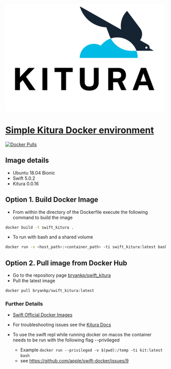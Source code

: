 <img src="https://raw.githubusercontent.com/KnowledgePending/Kitura-Docker/master/images/logo.png" width="500">

# [Simple Kitura Docker environment](https://github.com/KnowledgePending/Kitura-Docker)
[![Docker Pulls](https://img.shields.io/docker/pulls/bryankp/swift_kitura.svg)](https://hub.docker.com/r/bryankp/swift_kitura)
## Image details
* Ubuntu 18.04 Bionic
* Swift 5.0.2
* Kitura 0.0.16

## Option 1. Build Docker Image
* From within the directory of the Dockerfile execute the following command to build the image
```BASH
docker build -t swift_kitura .
```
* To run with bash and a shared volume
```BASH
docker run -v <host_path>:<container_path> -ti swift_kitura:latest bash
```
## Option 2. Pull image from Docker Hub
* Go to the repository page [bryankp/swift_kitura](https://hub.docker.com/r/bryankp/swift_kitura)
* Pull the latest image
```BASH
docker pull bryankp/swift_kitura:latest
```

### Further Details
* [Swift Official Docker Images](https://hub.docker.com/_/swift)
* For troubleshooting issues see the [Kitura Docs](https://www.kitura.io/index.html)


* To use the swift repl while running docker on macos the container needs to be run with the following flag --privileged
    * Example ```docker run --privileged -v $(pwd):/temp -ti kit:latest bash```
    * see https://github.com/apple/swift-docker/issues/9











